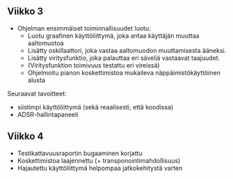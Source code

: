 ## Viikko 3

- Ohjelman ensimmäiset toiminnallisuudet luotu:
  - Luotu graafinen käyttöliittymä, joka antaa käyttäjän muuttaa aaltomuotoa
  - Lisätty oskillaattori, joka vastaa aaltomuodon muuttamisesta ääneksi.
  - Lisätty viritysfunktio, joka palauttaa eri säveliä vastaavat taajuudet.
  - (Viritysfunktion toimivuus testattu eri vireissä)
  - Ohjelmoitu pianon koskettimistoa mukaileva näppäimistökäyttöinen alusta

Seuraavat tavoitteet:
- siistimpi käyttöliittymä (sekä reaalisesti, että koodissa)
- ADSR-hallintapaneeli

## Viikko 4

- Testikattavuusraportin bugaaminen korjattu
- Koskettimistoa laajennettu (+ transponointimahdollisuus)
- Hajautettu käyttöliittymä helpompaa jatkokehitystä varten

